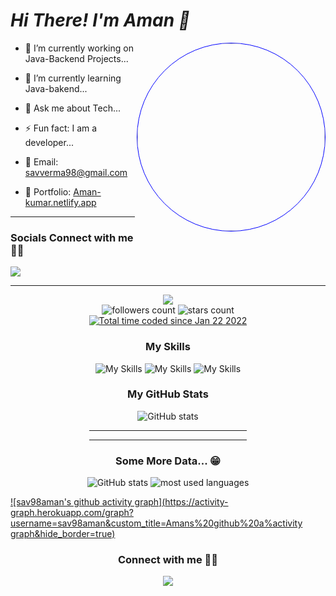 
<h1 align="left"> <i>Hi There! I'm Aman 👋 </i></h1>
<img style="border:1px solid blue; border-radius:50%" align="right" width="300px"  src="https://irfantariq.com/images/banner.gif">

*   🔭 I’m currently working on Java-Backend Projects...
*   🌱 I’m currently learning Java-bakend...
*   💬 Ask me about Tech...
*   ⚡ Fun fact: I am a developer...
*   📧 Email: savverma98@gmail.com<br>

* 💼 Portfolio: [Aman-kumar.netlify.app](https://amanprofile.netlify.app/)


<hr>
<div align="left">
<h3>Socials Connect with me 🙋🏻</h3>
<a href="https://www.linkedin.com/in/aman-kumar-201b3016b" target="_blank" >
  <img src="https://skillicons.dev/icons?i=linkedin"></a>
</div>
<hr/>
<div align="center">
<img src="https://komarev.com/ghpvc/?username=sav98aman&style=for-the-badge"/>
</div>

<div align="center">
<img alt="followers count" src="https://custom-icon-badges.herokuapp.com/github/followers/sav98aman?style=for-the-badge&logo=person-add&label=Followers&logoColor=white"/>

<img alt="stars count" src="https://custom-icon-badges.herokuapp.com/badge/dynamic/json?logo=star&label=Stars&style=for-the-badge&query=%24.stars&url=https://api.github-star-counter.workers.dev/user/sav98aman"/>
</div>

<div align="center">
<a href="https://wakatime.com/@2fc99edb-7b44-4c2d-9d7b-35326eca8ec0"><img src="https://wakatime.com/badge/user/2fc99edb-7b44-4c2d-9d7b-35326eca8ec0.svg?style=for-the-badge" alt="Total time coded since Jan 22 2022" /></a>
</div>

<div align="center">
<h3>My Skills</h3>
  <img aling="left" src="https://skillicons.dev/icons?i=java,maven,hibernate,spring,mysql,idea,aws"alt="My Skills"/>
  <img aling="left" src="https://skillicons.dev/icons?i=html,css,js,visualstudio,netlify,webpack"alt="My Skills"/>
  <img aling="left" src="https://skillicons.dev/icons?i=matlab,md,github"alt="My Skills"/>
  
  <h3>My GitHub Stats</h3>
  <img src="https://github-readme-stats.vercel.app/api?username=sav98aman&show_icons=true&&coountprivate=true&theme=react&hide_title=true" alt="GitHub stats"/>
  <hr width="50%"/>

  <hr width="50%"/>
   <h3>Some More Data... 😁</h3>
  <img src="https://github-readme-streak-stats.herokuapp.com/?user=sav98aman&theme=dark" alt="GitHub stats"/>
  <img alt="most used languages" src="https://github-readme-stats.vercel.app/api/top-langs/?username=sav98aman&layout=compact&langs_count=8&theme=react" />
</div>

[![sav98aman's github activity graph](https://activity-graph.herokuapp.com/graph?username=sav98aman&custom_title=Amans%20github%20a%activity graph&hide_border=true)](https://github.com/ashutosh00710/github-readme-activity-graph)

<div align="center">
<h3>Connect with me 🙋🏻</h3>
<a href="https://www.linkedin.com/in/aman-kumar-201b3016b" target="_blank">
  <img src="https://skillicons.dev/icons?i=linkedin">
</a>
</div>